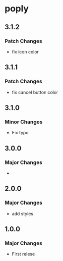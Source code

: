 # poply

## 3.1.2

### Patch Changes

- fix icon color

## 3.1.1

### Patch Changes

- fix cancel button color

## 3.1.0

### Minor Changes

- Fix typo

## 3.0.0

### Major Changes

-

## 2.0.0

### Major Changes

- add styles

## 1.0.0

### Major Changes

- First relese
